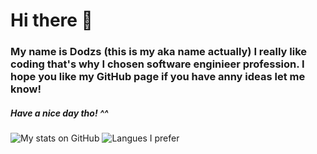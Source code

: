 # Hi there 👋
### My name is Dodzs (this is my aka name actually) I really like coding that's why I chosen software enginieer profession. I hope you like my GitHub page if you have anny ideas let me know! 
##### Have a nice day tho! ^^

![My stats on GitHub](https://github-readme-stats.vercel.app/api?username=D0dzs&show_icons=true&theme=tokyonight)
![Langues I prefer](https://github-readme-stats.vercel.app/api/top-langs/?username=D0dzs&theme=dark) 

<!--
**D0dzs/D0dzs** is a ✨ _special_ ✨ repository because its `README.md` (this file) appears on your GitHub profile.

Here are some ideas to get you started:

- 🔭 I’m currently working on ...
- 🌱 I’m currently learning ...
- 👯 I’m looking to collaborate on ...
- 🤔 I’m looking for help with ...
- 💬 Ask me about ...
- 📫 How to reach me: ...
- 😄 Pronouns: ...
- ⚡ Fun fact: ...
-->

